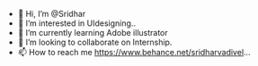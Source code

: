 - 👋 Hi, I’m @Sridhar
- 👀 I’m interested in UIdesigning..
- 🌱 I’m currently learning Adobe illustrator
- 💞️ I’m looking to collaborate on Internship.
- 📫 How to reach me https://www.behance.net/sridharvadivel...

<!---
Sridharvnp/Sridharvnp is a ✨ special ✨ repository because its `README.md` (this file) appears on your GitHub profile.
You can click the Preview link to take a look at your changes.
--->
